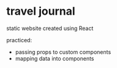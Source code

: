 # travel journal

static website created using React 

practiced:
- passing props to custom components
- mapping data into components
